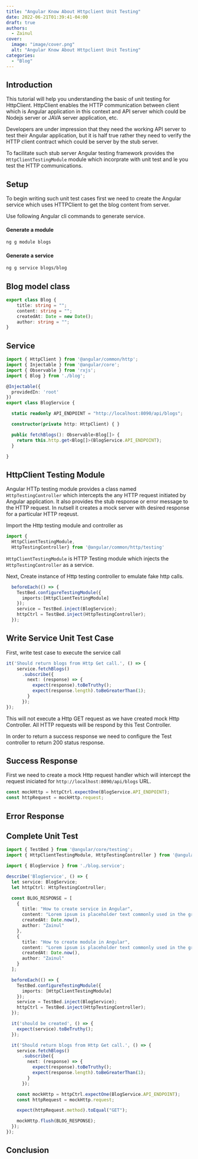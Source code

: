 ```yaml
---
title: "Angular Know About Httpclient Unit Testing"
date: 2022-06-21T01:39:41-04:00
draft: true
authors:
  - Zainul
cover:
  image: "image/cover.png"
  alt: "Angular Know About Httpclient Unit Testing"
categories: 
  - "Blog"
---
```


## Introduction

This tutorial will help you understanding the basic of unit testing for HttpClient.
HttpClient enables the HTTP communication between client which is Angular application in this context and API server which could be Nodejs server or JAVA server application, etc.

Developers are under impression that they need the working API server to test their Angular application, but it is half true rather they need to verify the HTTP client contract which could be server by the stub server.

To facilitate such stub server Angular testing framework provides the ``HttpClientTestingModule`` module which incorprate with unit test and le you test the HTTP communications.

## Setup

To begin writing such unit test cases first we need to create the Angular service which uses HTTPClient to get the blog content from server.

Use following Angular cli commands to generate service.

#### Generate a module

```bash
ng g module blogs
```

#### Generate a service

```bash
ng g service blogs/blog
```

## Blog model class

```typescript
export class Blog {
    title: string = "";
    content: string = "";
    createdAt: Date = new Date();
    author: string = "";
}
```
## Service

```typescript
import { HttpClient } from '@angular/common/http';
import { Injectable } from '@angular/core';
import { Observable } from 'rxjs';
import { Blog } from './blog';

@Injectable({
  providedIn: 'root'
})
export class BlogService {

  static readonly API_ENDPOINT = "http://localhost:8090/api/blogs";

  constructor(private http: HttpClient) { }

  public fetchBlogs(): Observable<Blog[]> {
    return this.http.get<Blog[]>(BlogService.API_ENDPOINT);
  }

}
```


## HttpClient Testing Module
Angular HTTp testing module provides a class named ``HttpTestingController`` which intercepts the any HTTP request initiated by Angular application.
It also provides the stub response or error message to the HTTP request.
In nutsell it creates a mock server with desired response for a particular HTTP reqeust.


Import the Http testing module and controller as

```typescript
import {
  HttpClientTestingModule, 
  HttpTestingController} from '@angular/common/http/testing'
```

``HttpClientTestingModule`` is HTTP Testing module which injects the ``HttpTestingController`` as a service.

Next, Create instance of Http testing controller to emulate fake http calls.

```typescript
  beforeEach(() => {
    TestBed.configureTestingModule({
      imports:[HttpClientTestingModule]
    });
    service = TestBed.inject(BlogService);
    httpCtrl = TestBed.inject(HttpTestingController);
  });
```

## Write Service Unit Test Case

First, write test case to execute the service call

```typescript
it('Should return blogs from Http Get call.', () => {
    service.fetchBlogs()
      .subscribe({
        next: (response) => {
          expect(response).toBeTruthy();
          expect(response.length).toBeGreaterThan(1);
        }
      });
});
```
This will not execute a Http GET request as we have created mock Http Controller.
All HTTP requests will be respond by this Test Controller.

In order to return a success response we need to configure the Test controller to return
200 status response.

## Success Response

First we need to create a mock Http request handler which will intercept the request iniciated for ``http://localhost:8090/api/blogs`` URL.

```typescript
const mockHttp = httpCtrl.expectOne(BlogService.API_ENDPOINT);
const httpRequest = mockHttp.request;
```

## Error Response

## Complete Unit Test

```typescript
import { TestBed } from '@angular/core/testing';
import { HttpClientTestingModule, HttpTestingController } from '@angular/common/http/testing'

import { BlogService } from './blog.service';

describe('BlogService', () => {
  let service: BlogService;
  let httpCtrl: HttpTestingController;

  const BLOG_RESPONSE = [
    {
      title: "How to create service in Angular",
      content: "Lorem ipsum is placeholder text commonly used in the graphic, print, and publishing industries for previewing layouts and visual mockups.",
      createdAt: Date.now(),
      author: "Zainul"
    },
    {
      title: "How to create module in Angular",
      content: "Lorem ipsum is placeholder text commonly used in the graphic, print, and publishing industries for previewing layouts and visual mockups.",
      createdAt: Date.now(),
      author: "Zainul"
    }
  ];

  beforeEach(() => {
    TestBed.configureTestingModule({
      imports: [HttpClientTestingModule]
    });
    service = TestBed.inject(BlogService);
    httpCtrl = TestBed.inject(HttpTestingController);
  });

  it('should be created', () => {
    expect(service).toBeTruthy();
  });

  it('Should return blogs from Http Get call.', () => {
    service.fetchBlogs()
      .subscribe({
        next: (response) => {
          expect(response).toBeTruthy();
          expect(response.length).toBeGreaterThan(1);
        }
      });

    const mockHttp = httpCtrl.expectOne(BlogService.API_ENDPOINT);
    const httpRequest = mockHttp.request;

    expect(httpRequest.method).toEqual("GET");

    mockHttp.flush(BLOG_RESPONSE);
  });
});

```
## Conclusion
